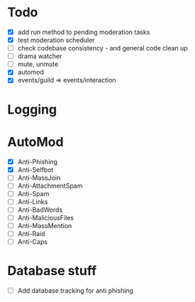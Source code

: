 # Todo
- [x] add run method to pending moderation tasks
- [x] test moderation scheduler
- [ ] check codebase consistency - and general code clean up
- [ ] drama watcher
- [ ] mute, unmute
- [x] automod
- [x] events/guild => events/interaction

# Logging

# AutoMod
- [x] Anti-Phishing 
- [x] Anti-Selfbot
- [ ] Anti-MassJoin
- [ ] Anti-AttachmentSpam
- [ ] Anti-Spam
- [ ] Anti-Links
- [ ] Anti-BadWords
- [ ] Anti-MaliciousFiles
- [ ] Anti-MassMention
- [ ] Anti-Raid
- [ ] Anti-Caps

# Database stuff
- [ ] Add database tracking for anti phishing